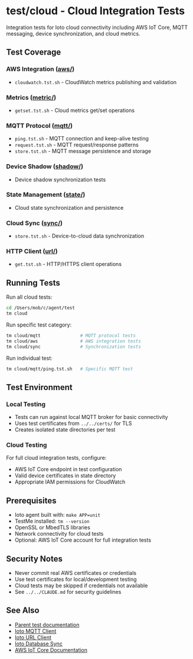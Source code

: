 # test/cloud - Cloud Integration Tests

Integration tests for Ioto cloud connectivity including AWS IoT Core, MQTT messaging, device synchronization, and cloud metrics.

## Test Coverage

### AWS Integration ([aws/](aws/))
- `cloudwatch.tst.sh` - CloudWatch metrics publishing and validation

### Metrics ([metric/](metric/))
- `getset.tst.sh` - Cloud metrics get/set operations

### MQTT Protocol ([mqtt/](mqtt/))
- `ping.tst.sh` - MQTT connection and keep-alive testing
- `request.tst.sh` - MQTT request/response patterns
- `store.tst.sh` - MQTT message persistence and storage

### Device Shadow ([shadow/](shadow/))
- Device shadow synchronization tests

### State Management ([state/](state/))
- Cloud state synchronization and persistence

### Cloud Sync ([sync/](sync/))
- `store.tst.sh` - Device-to-cloud data synchronization

### HTTP Client ([url/](url/))
- `get.tst.sh` - HTTP/HTTPS client operations

## Running Tests

Run all cloud tests:
```bash
cd /Users/mob/c/agent/test
tm cloud
```

Run specific test category:
```bash
tm cloud/mqtt               # MQTT protocol tests
tm cloud/aws                # AWS integration tests
tm cloud/sync               # Synchronization tests
```

Run individual test:
```bash
tm cloud/mqtt/ping.tst.sh   # Specific MQTT test
```

## Test Environment

### Local Testing
- Tests can run against local MQTT broker for basic connectivity
- Uses test certificates from `../../certs/` for TLS
- Creates isolated state directories per test

### Cloud Testing
For full cloud integration tests, configure:
- AWS IoT Core endpoint in test configuration
- Valid device certificates in state directory
- Appropriate IAM permissions for CloudWatch

## Prerequisites

- Ioto agent built with: `make APP=unit`
- TestMe installed: `tm --version`
- OpenSSL or MbedTLS libraries
- Network connectivity for cloud tests
- Optional: AWS IoT Core account for full integration tests

## Security Notes

- Never commit real AWS certificates or credentials
- Use test certificates for local/development testing
- Cloud tests may be skipped if credentials not available
- See `../../CLAUDE.md` for security guidelines

## See Also

- [Parent test documentation](../README.md)
- [Ioto MQTT Client](../../paks/mqtt/README.md)
- [Ioto URL Client](../../paks/url/README.md)
- [Ioto Database Sync](../../paks/db/README.md)
- [AWS IoT Core Documentation](https://docs.aws.amazon.com/iot/)
